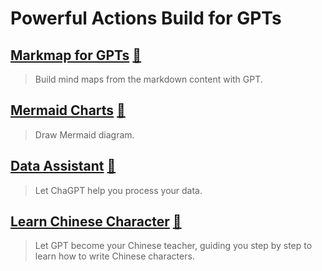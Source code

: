 # Powerful Actions Build for GPTs

## [Markmap for GPTs](actions/markmap-for-gpts) [🔗](https://chat.openai.com/g/g-SaExnThM9-the-mind-maps)
> Build mind maps from the markdown content with GPT.

## [Mermaid Charts](actions/mermaid-charts) [🔗](https://chat.openai.com/g/g-ul2UQRl9q-mermaid-flow-charts)
> Draw Mermaid diagram.

## [Data Assistant](actions/data-assistant)  [🔗](https://chat.openai.com/g/g-pShrhKhSv-data-assistant)
> Let ChaGPT help you process your data.

## [Learn Chinese Character](https://chat.openai.com/g/g-HhhuZ8uIY-learn-chinese-character) [🔗](https://chat.openai.com/g/g-pShrhKhSv-data-assistant)

> Let GPT become your Chinese teacher, guiding you step by step to learn how to write Chinese characters.
